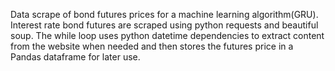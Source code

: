  
Data scrape of bond futures prices for a machine learning algorithm(GRU). Interest rate bond futures are scraped using python requests and beautiful soup. The while loop uses python datetime dependencies to extract content from the website when needed and then stores the futures price in a Pandas dataframe for later use. 
